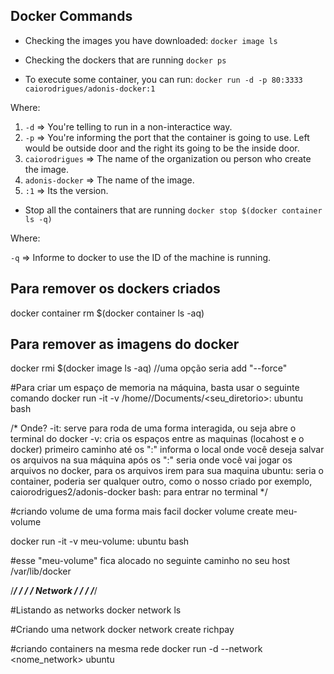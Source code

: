 ## Docker Commands

* Checking the images you have downloaded:
``docker image ls``

* Checking the dockers that are running
``docker ps``

* To execute some container, you can run: 
``docker run -d -p 80:3333 caiorodrigues/adonis-docker:1``

Where: 

1) ``-d`` => You're telling to run in a non-interactice way.
2) ``-p`` => You're informing the port that the container is going to use. Left would be outside door and the right its going to be the inside door.
3) ``caiorodrigues`` => The name of the organization ou person who create the image.
4) ``adonis-docker`` => The name of the image.
5) ``:1`` => Its the version.



* Stop all the containers that are running
``docker stop $(docker container ls -q)``

Where:

``-q`` => Informe to docker to use the ID of the machine is running.





## Para remover os dockers criados
docker container rm $(docker container ls -aq)

## Para remover as imagens do docker
docker rmi $(docker image ls -aq)  //uma opção seria add "--force"

#Para criar um espaço de memoria na máquina, basta usar o seguinte comando
docker run -it -v /home/<username>/Documents/<seu_diretorio>:<diretorio no docker> ubuntu bash

/*
Onde?
-it: serve para roda de uma forma interagida, ou seja abre o terminal do docker
-v: cria os espaços entre as maquinas (locahost e o docker)
primeiro caminho até os ":" informa o local onde você deseja salvar os arquivos na sua máquina
após os ":" seria onde você vai jogar os arquivos no docker, para os arquivos irem para sua maquina
ubuntu: seria o container, poderia ser qualquer outro, como o nosso criado por exemplo, caiorodrigues2/adonis-docker
bash: para entrar no terminal
*/


#criando volume de uma forma mais facil
docker volume create meu-volume

docker run -it -v meu-volume:<diretorio no docker> ubuntu bash

#esse "meu-volume" fica alocado no seguinte caminho no seu host /var/lib/docker

/**********************/
/*                    */
/*     Network        */
/*                    */
/**********************/

#Listando as networks
docker network ls

#Criando uma network
docker network create richpay

#criando containers na mesma rede
docker run -d --network <nome_network> ubuntu  





